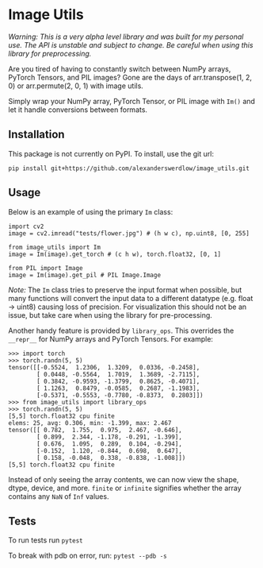 # Image Utils

_Warning: This is a very alpha level library and was built for my personal use. The API is unstable and subject to change. Be careful when using this library for preprocessing._

Are you tired of having to constantly switch between NumPy arrays, PyTorch Tensors, and PIL images? Gone are the days of arr.transpose(1, 2, 0) or arr.permute(2, 0, 1) with image utils.

Simply wrap your NumPy array, PyTorch Tensor, or PIL image with `Im()` and let it handle conversions between formats.

## Installation

This package is not currently on PyPI. To install, use the git url:

```
pip install git+https://github.com/alexanderswerdlow/image_utils.git
```

## Usage

Below is an example of using the primary `Im` class:

```
import cv2
image = cv2.imread("tests/flower.jpg") # (h w c), np.uint8, [0, 255]

from image_utils import Im
image = Im(image).get_torch # (c h w), torch.float32, [0, 1]

from PIL import Image
image = Im(image).get_pil # PIL Image.Image
```

_Note:_ The `Im` class tries to preserve the input format when possible, but many functions will convert the input data to a different datatype (e.g. float -> uint8) causing loss of precision. For visualization this should not be an issue, but take care when using the library for pre-processing.

Another handy feature is provided by `library_ops`. This overrides the `__repr__` for NumPy arrays and PyTorch Tensors. For example:

```console
>>> import torch
>>> torch.randn(5, 5)
tensor([[-0.5524,  1.2306,  1.3209,  0.0336, -0.2458],
        [ 0.0448, -0.5564,  1.7019,  1.3689, -2.7115],
        [ 0.3842, -0.9593, -1.3799,  0.8625, -0.4071],
        [ 1.1263,  0.8479, -0.0585,  0.2687, -1.1983],
        [-0.5371, -0.5553, -0.7780, -0.8373,  0.2803]])
>>> from image_utils import library_ops
>>> torch.randn(5, 5)
[5,5] torch.float32 cpu finite
elems: 25, avg: 0.306, min: -1.399, max: 2.467
tensor([[ 0.782,  1.755,  0.975,  2.467, -0.646],
        [ 0.899,  2.344, -1.178, -0.291, -1.399],
        [ 0.676,  1.095,  0.289,  0.104, -0.294],
        [-0.152,  1.120, -0.844,  0.698,  0.647],
        [ 0.158, -0.048,  0.338, -0.838, -1.008]])
[5,5] torch.float32 cpu finite
```

Instead of only seeing the array contents, we can now view the shape, dtype, device, and more. `finite` or `infinite` signifies whether the array contains any `NaN` of `Inf` values.

## Tests

To run tests run `pytest`

To break with pdb on error, run: `pytest --pdb -s`